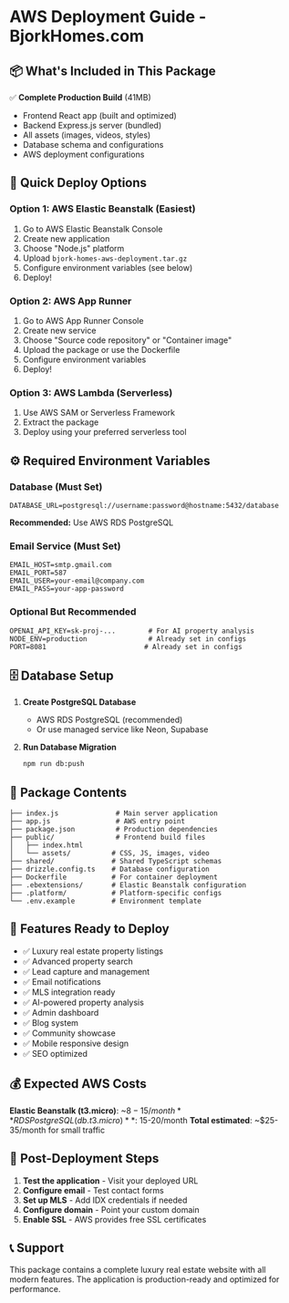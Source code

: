 # AWS Deployment Guide - BjorkHomes.com

## 📦 What's Included in This Package

✅ **Complete Production Build** (41MB)
- Frontend React app (built and optimized)
- Backend Express.js server (bundled)
- All assets (images, videos, styles)
- Database schema and configurations
- AWS deployment configurations

## 🚀 Quick Deploy Options

### Option 1: AWS Elastic Beanstalk (Easiest)
1. Go to AWS Elastic Beanstalk Console
2. Create new application
3. Choose "Node.js" platform
4. Upload `bjork-homes-aws-deployment.tar.gz`
5. Configure environment variables (see below)
6. Deploy!

### Option 2: AWS App Runner
1. Go to AWS App Runner Console
2. Create new service
3. Choose "Source code repository" or "Container image"
4. Upload the package or use the Dockerfile
5. Configure environment variables
6. Deploy!

### Option 3: AWS Lambda (Serverless)
1. Use AWS SAM or Serverless Framework
2. Extract the package
3. Deploy using your preferred serverless tool

## ⚙️ Required Environment Variables

### Database (Must Set)
```
DATABASE_URL=postgresql://username:password@hostname:5432/database
```
**Recommended:** Use AWS RDS PostgreSQL

### Email Service (Must Set) 
```
EMAIL_HOST=smtp.gmail.com
EMAIL_PORT=587
EMAIL_USER=your-email@company.com
EMAIL_PASS=your-app-password
```

### Optional But Recommended
```
OPENAI_API_KEY=sk-proj-...        # For AI property analysis
NODE_ENV=production               # Already set in configs
PORT=8081                        # Already set in configs
```

## 🗄️ Database Setup

1. **Create PostgreSQL Database**
   - AWS RDS PostgreSQL (recommended)
   - Or use managed service like Neon, Supabase

2. **Run Database Migration**
   ```bash
   npm run db:push
   ```

## 📁 Package Contents

```
├── index.js              # Main server application
├── app.js                # AWS entry point
├── package.json          # Production dependencies
├── public/               # Frontend build files
│   ├── index.html
│   └── assets/          # CSS, JS, images, video
├── shared/              # Shared TypeScript schemas
├── drizzle.config.ts    # Database configuration
├── Dockerfile           # For container deployment
├── .ebextensions/       # Elastic Beanstalk configuration
├── .platform/           # Platform-specific configs
└── .env.example         # Environment template
```

## 🎯 Features Ready to Deploy

- ✅ Luxury real estate property listings
- ✅ Advanced property search
- ✅ Lead capture and management
- ✅ Email notifications
- ✅ MLS integration ready
- ✅ AI-powered property analysis
- ✅ Admin dashboard
- ✅ Blog system
- ✅ Community showcase
- ✅ Mobile responsive design
- ✅ SEO optimized

## 💰 Expected AWS Costs

**Elastic Beanstalk (t3.micro)**: ~$8-15/month
**RDS PostgreSQL (db.t3.micro)**: ~$15-20/month
**Total estimated**: ~$25-35/month for small traffic

## 🔧 Post-Deployment Steps

1. **Test the application** - Visit your deployed URL
2. **Configure email** - Test contact forms
3. **Set up MLS** - Add IDX credentials if needed
4. **Configure domain** - Point your custom domain
5. **Enable SSL** - AWS provides free SSL certificates

## 📞 Support

This package contains a complete luxury real estate website with all modern features. The application is production-ready and optimized for performance.